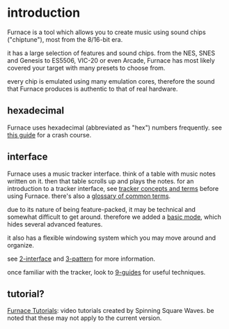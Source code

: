 # introduction

Furnace is a tool which allows you to create music using sound chips ("chiptune"), most from the 8/16-bit era.

it has a large selection of features and sound chips. from the NES, SNES and Genesis to ES5506, VIC-20 or even Arcade, Furnace has most likely covered your target with many presets to choose from.

every chip is emulated using many emulation cores, therefore the sound that Furnace produces is authentic to that of real hardware.

## hexadecimal

Furnace uses hexadecimal (abbreviated as "hex") numbers frequently. see [this guide](hex.md) for a crash course.

## interface

Furnace uses a music tracker interface. think of a table with music notes written on it. then that table scrolls up and plays the notes.
for an introduction to a tracker interface, see [tracker concepts and terms](concepts.md) before using Furnace.
there's also a [glossary of common terms](glossary.md).

due to its nature of being feature-packed, it may be technical and somewhat difficult to get around. therefore we added a [basic mode](../2-interface/basic-mode.md), which hides several advanced features.

it also has a flexible windowing system which you may move around and organize.

see [2-interface](../2-interface/README.md) and [3-pattern](../3-pattern/README.md) for more information.

once familiar with the tracker, look to [9-guides](../9-guides/README.md) for useful techniques.

## tutorial?

[Furnace Tutorials](https://youtube.com/playlist?list=PLCELB6AsTZUnwv0PC5AAGHjvg47F44YQ1): video tutorials created by Spinning Square Waves. be noted that these may not apply to the current version.

